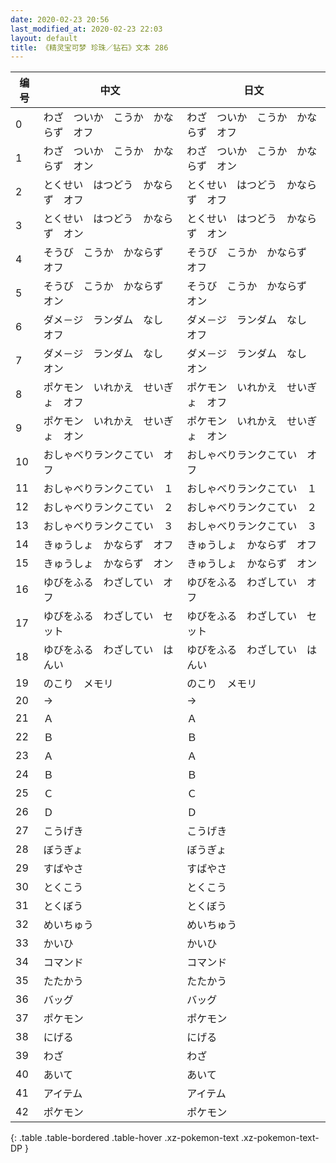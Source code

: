 ```yaml
---
date: 2020-02-23 20:56
last_modified_at: 2020-02-23 22:03
layout: default
title: 《精灵宝可梦 珍珠／钻石》文本 286
---
```

| 编号 | 中文 | 日文 |
| ---- | ---- | ---- |
| 0 | わざ　ついか　こうか　かならず　オフ | わざ　ついか　こうか　かならず　オフ |
| 1 | わざ　ついか　こうか　かならず　オン | わざ　ついか　こうか　かならず　オン |
| 2 | とくせい　はつどう　かならず　オフ | とくせい　はつどう　かならず　オフ |
| 3 | とくせい　はつどう　かならず　オン | とくせい　はつどう　かならず　オン |
| 4 | そうび　こうか　かならず　オフ | そうび　こうか　かならず　オフ |
| 5 | そうび　こうか　かならず　オン | そうび　こうか　かならず　オン |
| 6 | ダメ－ジ　ランダム　なし　オフ | ダメ－ジ　ランダム　なし　オフ |
| 7 | ダメ－ジ　ランダム　なし　オン | ダメ－ジ　ランダム　なし　オン |
| 8 | ポケモン　いれかえ　せいぎょ　オフ | ポケモン　いれかえ　せいぎょ　オフ |
| 9 | ポケモン　いれかえ　せいぎょ　オン | ポケモン　いれかえ　せいぎょ　オン |
| 10 | おしゃべりランクこてい　オフ | おしゃべりランクこてい　オフ |
| 11 | おしゃべりランクこてい　１ | おしゃべりランクこてい　１ |
| 12 | おしゃべりランクこてい　２ | おしゃべりランクこてい　２ |
| 13 | おしゃべりランクこてい　３ | おしゃべりランクこてい　３ |
| 14 | きゅうしょ　かならず　オフ | きゅうしょ　かならず　オフ |
| 15 | きゅうしょ　かならず　オン | きゅうしょ　かならず　オン |
| 16 | ゆびをふる　わざしてい　オフ | ゆびをふる　わざしてい　オフ |
| 17 | ゆびをふる　わざしてい　セット | ゆびをふる　わざしてい　セット |
| 18 | ゆびをふる　わざしてい　はんい | ゆびをふる　わざしてい　はんい |
| 19 | のこり　メモリ | のこり　メモリ |
| 20 | → | → |
| 21 | Ａ | Ａ |
| 22 | Ｂ | Ｂ |
| 23 | Ａ | Ａ |
| 24 | Ｂ | Ｂ |
| 25 | Ｃ | Ｃ |
| 26 | Ｄ | Ｄ |
| 27 | こうげき | こうげき |
| 28 | ぼうぎょ | ぼうぎょ |
| 29 | すばやさ | すばやさ |
| 30 | とくこう | とくこう |
| 31 | とくぼう | とくぼう |
| 32 | めいちゅう | めいちゅう |
| 33 | かいひ | かいひ |
| 34 | コマンド | コマンド |
| 35 | たたかう | たたかう |
| 36 | バッグ | バッグ |
| 37 | ポケモン | ポケモン |
| 38 | にげる | にげる |
| 39 | わざ | わざ |
| 40 | あいて | あいて |
| 41 | アイテム | アイテム |
| 42 | ポケモン | ポケモン |
{: .table .table-bordered .table-hover .xz-pokemon-text .xz-pokemon-text-DP }
